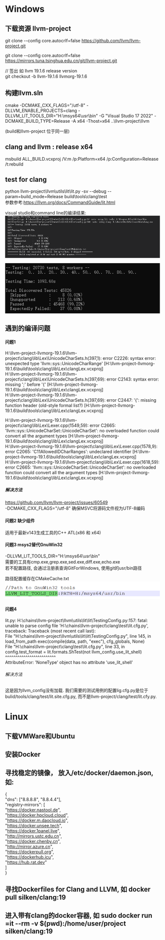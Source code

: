 # Windows

## 下载资源 llvm-project
git clone --config core.autocrlf=false https://github.com/llvm/llvm-project.git
  
git clone --config core.autocrlf=false https://mirrors.tuna.tsinghua.edu.cn/git/llvm-project.git  
  
// 签出 如 llvm 19.1.6 release version  
git checkout -b llvm-19.1.6 llvmorg-19.1.6  
  
  
## 构建llvm.sln
cmake -DCMAKE_CXX_FLAGS="/utf-8" -DLLVM_ENABLE_PROJECTS=clang -DLLVM_LIT_TOOLS_DIR="H:\msys64\usr\bin"  -G "Visual Studio 17 2022" -DCMAKE_BUILD_TYPE=Release  -A x64 -Thost=x64 ..\llvm-project\llvm  
  
(build和llvm-project 位于同一层)  
  
## clang and llvm : release x64
msbuild ALL_BUILD.vcxproj /V:m /p:Platform=x64 /p:Configuration=Release /t:rebuild  
  
## test for clang
python llvm-project\llvm\utils\lit\lit.py -sv --debug --param=build_mode=Release build\tools\clang\test  
参数参考:https://llvm.org/docs/CommandGuide/lit.html  
  
visual studio和command line的编译结果:  
![alt text](images/test-for-clang-1.png)  
  
![alt text](images/test-for-clang-2.png)  
  

## 遇到的编译问题

#### 问题1
H:\llvm-project-llvmorg-19.1.6\llvm-project\clang\lib\Lex\UnicodeCharSets.h(397,1): error C2226: syntax error: unexpected type 'llvm::sys::UnicodeCharRange' [H:\llvm-project-llvmorg-19.1.6\build\tools\clang\lib\Lex\clangLex.vcxproj]  
H:\llvm-project-llvmorg-19.1.6\llvm-project\clang\lib\Lex\UnicodeCharSets.h(397,69): error C2143: syntax error: missing ';' before '{' [H:\llvm-project-llvmorg-19.1.6\build\tools\clang\lib\Lex\clangLex.vcxproj]  
H:\llvm-project-llvmorg-19.1.6\llvm-project\clang\lib\Lex\UnicodeCharSets.h(397,69): error C2447: '{': missing function header (old-style formal list?) [H:\llvm-project-llvmorg-19.1.6\build\tools\clang\lib\Lex\clangLex.vcxproj]  

H:\llvm-project-llvmorg-19.1.6\llvm-project\clang\lib\Lex\Lexer.cpp(1549,59): error C2665: 'llvm::sys::UnicodeCharSet::UnicodeCharSet': no overloaded function could convert all the argument types [H:\llvm-project-llvmorg-19.1.6\build\tools\clang\lib\Lex\clangLex.vcxproj]  
H:\llvm-project-llvmorg-19.1.6\llvm-project\clang\lib\Lex\Lexer.cpp(1578,9): error C2065: 'C11AllowedIDCharRanges': undeclared identifier [H:\llvm-project-llvmorg-19.1.6\build\tools\clang\lib\Lex\clangLex.vcxproj]  
H:\llvm-project-llvmorg-19.1.6\llvm-project\clang\lib\Lex\Lexer.cpp(1618,59): error C2665: 'llvm::sys::UnicodeCharSet::UnicodeCharSet': no overloaded function could convert all the argument types [H:\llvm-project-llvmorg-19.1.6\build\tools\clang\lib\Lex\clangLex.vcxproj]  
  
##### 解决方法
https://github.com/llvm/llvm-project/issues/60549  
-DCMAKE_CXX_FLAGS="/utf-8"   确保MSVC将源码文件视为UTF-8编码  


#### 问题2 缺少组件
适用于最新v143生成工具的C++ ATL(x86 和 x64)

#### 问题3 msys2替代GnuWin32
-DLLVM_LIT_TOOLS_DIR="H:\msys64\usr\bin"  
需要的工具有cmp.exe,grep.exe,sed.exe,diff.exe,echo.exe  
若不配置路径, 会通过注册表查询GitForWindows, 使用git的usr/bin路径  
  
路径配置缓存在CMakeCache.txt  
![alt text](images/build-clang.png)  
  

#### 问题4
lit.py: H:\chains\llvm-project\llvm\utils\lit\lit\TestingConfig.py:157: fatal: unable to parse config file 'H:\\chains\\llvm-project\\clang\\test\\lit.cfg.py', traceback: Traceback (most recent call last):  
  File "H:\chains\llvm-project\llvm\utils\lit\lit\TestingConfig.py", line 145, in load_from_path exec(compile(data, path, "exec"), cfg_globals, None)  
  File "H:\chains\llvm-project\clang\test\lit.cfg.py", line 33, in <module> config.test_format = lit.formats.ShTest(not llvm_config.use_lit_shell)  
                                                ^^^^^^^^^^^^^^^^^^^^^^^^^  
AttributeError: 'NoneType' object has no attribute 'use_lit_shell'  
  
###### 解决方法
这是因为llvm_config没有加载. 我们需要的测试用例的配置lig.cfg.py是位于bulid/tools/clang/test/lit.site.cfg.py, 而不是llvm-project/clang/test/lit.cfy.py.  

  

# Linux
  
## 下载VMWare和Ubuntu
  
## 安装Docker
  
## 寻找稳定的镜像， 放入/etc/docker/daemon.json, 如:  
{  
  "dns": ["8.8.8.8", "8.8.4.4"],  
  "registry-mirrors": [  
    "https://docker.nastool.de",  
    "https://docker.hpcloud.cloud",  
    "https://docker.m.daocloud.io",  
    "https://docker.unsee.tech",  
    "https://docker.1panel.live",  
    "http://mirrors.ustc.edu.cn",  
    "https://docker.chenby.cn",  
    "http://mirror.azure.cn",  
    "https://dockerpull.org",  
    "https://dockerhub.icu",  
    "https://hub.rat.dev"  
]    
}    
  
## 寻找Dockerfiles for Clang and LLVM, 如 docker pull silken/clang:19  
  
## 进入带有clang的docker容器, 如 sudo docker run =it --rm -v $(pwd):/home/user/project silken/clang:19
